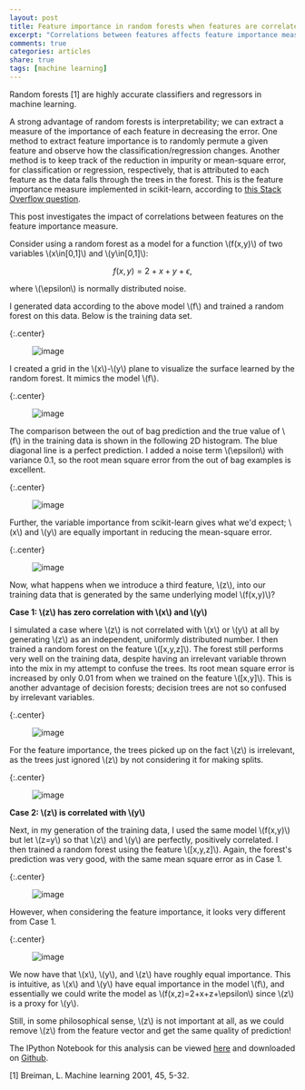 ```yaml
---
layout: post
title: Feature importance in random forests when features are correlated
excerpt: "Correlations between features affects feature importance measures in random forests."
comments: true
categories: articles
share: true
tags: [machine learning]
---
```


Random forests [1] are highly accurate classifiers and regressors in machine learning.

A strong advantage of random forests is interpretability; we can extract a measure of the importance of each feature in decreasing the error. One method to extract feature importance is to randomly permute a given feature and observe how the classification/regression changes. Another method is to keep track of the reduction in impurity or mean-square error, for classification or regression, respectively, that is attributed to each feature as the data falls through the trees in the forest. This is the feature importance measure implemented in scikit-learn, according to [this Stack Overflow question](http://stackoverflow.com/questions/15810339/how-are-feature-importances-in-randomforestclassifier-determined).

This post investigates the impact of correlations between features on the feature importance measure.

Consider using a random forest as a model for a function \\(f(x,y)\\) of two variables \\(x\in[0,1]\\) and \\(y\in[0,1]\\):

$$f(x,y)=2+x+y+\epsilon,$$

where \\(\epsilon\\) is normally distributed noise.

I generated data according to the above model \\(f\\) and trained a random forest on this data. Below is the training data set.

{:.center}
<figure>
	<img src="/images/forest/training_data.png" alt="image">
</figure>

I created a grid in the \\(x\\)-\\(y\\) plane to visualize the surface learned by the random forest. It mimics the model \\(f\\).

{:.center}
<figure>
	<img src="/images/forest/learnedsurface.png" alt="image">
</figure>

The comparison between the out of bag prediction and the true value of \\(f\\) in the training data is shown in the following 2D histogram. The blue diagonal line is a perfect prediction. I added a noise term \\(\epsilon\\) with variance 0.1, so the root mean square error from the out of bag examples is excellent.

{:.center}
<figure>
	<img src="/images/forest/oob.png" alt="image">
</figure>

Further, the variable importance from scikit-learn gives what we'd expect; \\(x\\) and \\(y\\) are equally important in reducing the mean-square error.

{:.center}
<figure>
	<img src="/images/forest/featureimportance.png" alt="image">
</figure>



Now, what happens when we introduce a third feature, \\(z\\), into our training data that is generated by the same underlying model \\(f(x,y)\\)?

**Case 1: \\(z\\) has zero correlation with \\(x\\) and \\(y\\)**

I simulated a case where \\(z\\) is not correlated with \\(x\\) or \\(y\\) at all by generating \\(z\\) as an independent, uniformly distributed number. I then trained a random forest on the feature \\([x,y,z]\\). The forest still performs very well on the training data, despite having an irrelevant variable thrown into the mix in my attempt to confuse the trees. Its root mean square error is increased by only 0.01 from when we trained on the feature \\([x,y]\\). This is another advantage of decision forests; decision trees are not so confused by irrelevant variables.

{:.center}
<figure>
	<img src="/images/forest/oob1.png" alt="image">
</figure>

For the feature importance, the trees picked up on the fact \\(z\\) is irrelevant, as the trees just ignored \\(z\\) by not considering it for making splits.

{:.center}
<figure>
	<img src="/images/forest/featureimportance1.png" alt="image">
</figure>



**Case 2: \\(z\\) is correlated with \\(y\\)**

Next, in my generation of the training data, I used the same model \\(f(x,y)\\) but let \\(z=y\\) so that \\(z\\) and \\(y\\) are perfectly, positively correlated. I then trained a random forest using the feature \\([x,y,z]\\). Again, the forest's prediction was very good, with the same mean square error as in Case 1.

{:.center}
<figure>
	<img src="/images/forest/oob2.png" alt="image">
</figure>

However, when considering the feature importance, it looks very different from Case 1.

{:.center}
<figure>
	<img src="/images/forest/featureimportance3.png" alt="image">
</figure>

We now have that \\(x\\), \\(y\\), and \\(z\\) have roughly equal importance. This is intuitive, as \\(x\\) and \\(y\\) have equal importance in the model \\(f\\), and essentially we could write the model as \\(f(x,z)=2+x+z+\epsilon\\) since \\(z\\) is a proxy for \\(y\\).

Still, in some philosophical sense, \\(z\\) is not important at all, as we could remove \\(z\\) from the feature vector and get the same quality of prediction!

The IPython Notebook for this analysis can be viewed [here](http://nbviewer.ipython.org/github/CorySimon/random_forest_feature_importance/blob/master/RF%20feature%20importance.ipynb) and downloaded on [Github](https://github.com/CorySimon/random_forest_feature_importance).

[1] Breiman, L. Machine learning 2001, 45, 5-32.
